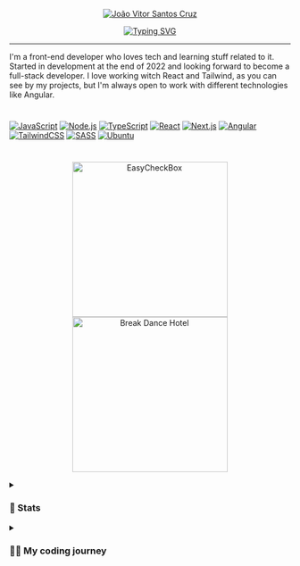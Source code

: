 <p align="center">
  <a href="https://github.com/joaovitorscr">
    <img src="https://readme-typing-svg.demolab.com?font=Fira+Code&size=22&duration=1&pause=1000&color=F76264&center=true&vCenter=true&random=false&width=435&lines=Jo%C3%A3o+Vitor+Santos+Cruz" alt="João Vitor Santos Cruz" />
  </a>
</p>

<p align="center">
  <a href="https://git.io/typing-svg">
    <img src="https://readme-typing-svg.demolab.com?font=Fira+Code&color=F76264FF&size=22&pause=1000&center=true&vCenter=true&random=false&width=435&lines=Front-end+Developer" alt="Typing SVG" />
  </a>
</p>

---

I'm a front-end developer who loves tech and learning stuff related to it. Started in development at the end of 2022 and looking forward to become a full-stack developer. I love working witch React and Tailwind, as you can see by my projects, but I'm always open to work with different technologies like Angular.

#

[![JavaScript](https://custom-icon-badges.demolab.com/badge/-JavaScript-f0db4f?style=for-the-badge&logo=javascript&logoColor=white)](https://262.ecma-international.org/6.0/)
[![Node.js](https://custom-icon-badges.demolab.com/badge/-Node.js-339933?style=for-the-badge&logo=node.js&logoColor=white)](https://nodejs.org/)
[![TypeScript](https://custom-icon-badges.demolab.com/badge/-TypeScript-3178c6?style=for-the-badge&logo=typescript&logoColor=white)](https://www.typescriptlang.org/)
[![React](https://custom-icon-badges.demolab.com/badge/-React-218AAB?style=for-the-badge&logo=react&logoColor=white)](https://reactjs.org/)
[![Next.js](https://custom-icon-badges.demolab.com/badge/-Next.js-1e1e1e?style=for-the-badge&logo=nextjs&logoColor=white)](https://nextjs.org/)
[![Angular](https://custom-icon-badges.demolab.com/badge/-Angular-c3002f?style=for-the-badge&logo=angular&logoColor=white)](https://angular.io/)
[![TailwindCSS](https://custom-icon-badges.demolab.com/badge/-TailwindCSS-0b1120?style=for-the-badge&logo=tailwind&logoColor=white)](https://tailwindcss.com/)
[![SASS](https://custom-icon-badges.demolab.com/badge/-SASS-cf649a?style=for-the-badge&logo=sass&logoColor=white)](https://sass-lang.com/)
[![Ubuntu](https://custom-icon-badges.demolab.com/badge/-Ubuntu-e95420?style=for-the-badge&logo=ubuntu&logoColor=white)]([https://sass-lang.com/](https://ubuntu.com/download))

#

<p align="center">
    <a href="https://github.com/joaovitorscr/easycheckbox">
      <img width="278" src="https://github-readme-stats-nine-virid-62.vercel.app/api/pin/?username=joaovitorscr&repo=easycheckbox&theme=react&bg_color=1F222E&title_color=F85D7F&hide_border=true&icon_color=F8D866&show_icons=false&show_description=false" alt="EasyCheckBox">
    </a>
    <a href="https://github.com/joaovitorscr/breakdance-hotel-landingpage">
      <img width="278" src="https://github-readme-stats-nine-virid-62.vercel.app/api/pin/?username=joaovitorscr&repo=breakdance-hotel-landingpage&theme=react&bg_color=1F222E&title_color=F85D7F&hide_border=true&icon_color=F8D866&show_icons=false&show_description=false" alt="Break Dance Hotel">
    </a>
</p>

<details>
  <summary><h3>🎉 Stats</h3></summary>
  <div align="center">
    <a href="https://github.com/joaovitorscr">
      <img height="180em" src="https://readme-stats-nine-sigma.vercel.app/api?username=joaovitorscr&show_icons=true&theme=dracula&include_all_commits=true&count_private=true"/>
      <img height="180em" src="https://readme-stats-nine-sigma.vercel.app/api/top-langs/?username=joaovitorscr&layout=compact&langs_count=7&theme=dracula"/>
    </a>
  </div>
</details>    

<details>
  <summary><h3>👨‍💻 My coding journey</h3></summary>
  <div>
    Started with front-end development at the end of 2022, falled in love with React and libraries like bootstrap and chakra UI. My main goal is to become a full-stack developer, I'm currently learning about node.js, frameworks like express and nest, relational databases and GoLang. I hope in the future be able to create projects who will help people in a daily bases.
  </div>
</details>

